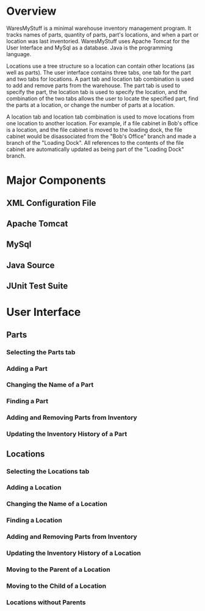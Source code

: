 # Overview
WaresMyStuff is a minimal warehouse inventory management program. It tracks names of parts, quantity of parts, part's locations, and when a part or location was last inventoried. WaresMyStuff uses Apache Tomcat for the User Interface and MySql as a database. Java is the programming language.

Locations use a tree structure so a location can contain other locations (as well as parts).
The user interface contains three tabs, one tab for the part and two tabs for locations. A part tab and location tab combination is used to add and remove parts from the warehouse. The part tab is used to specify the part, the location tab is used to specify the location, and the combination of the two tabs allows the user to locate the specified part, find the parts at a location, or change the number of parts at a location.

A location tab and location tab combination is used to move locations from one location to another location. For example, if a file cabinet in Bob's office is a location, and the file cabinet is moved to the loading dock, the file cabinet would be disassociated from the "Bob's Office" branch and made a branch of the "Loading Dock". All references to the contents of the file cabinet are automatically updated as being part of the "Loading Dock" branch.
# Major Components
## XML Configuration File
## Apache Tomcat
## MySql
## Java Source
## JUnit Test Suite
# User Interface
## Parts
### Selecting the Parts tab
### Adding a Part
### Changing the Name of a Part
### Finding a Part
### Adding and Removing Parts from Inventory
### Updating the Inventory History of a Part
## Locations
### Selecting the Locations tab
### Adding a Location
### Changing the Name of a Location
### Finding a Location
### Adding and Removing Parts from Inventory
### Updating the Inventory History of a Location
### Moving to the Parent of a Location
### Moving to the Child of a Location
### Locations without Parents
